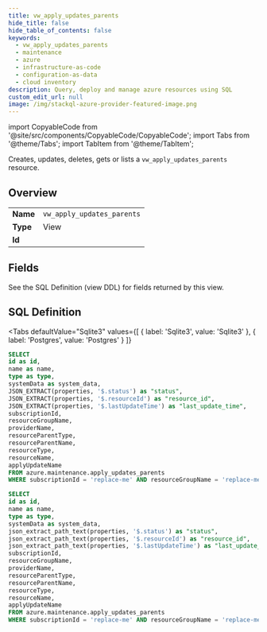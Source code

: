 ```yaml
--- 
title: vw_apply_updates_parents
hide_title: false
hide_table_of_contents: false
keywords:
  - vw_apply_updates_parents
  - maintenance
  - azure
  - infrastructure-as-code
  - configuration-as-data
  - cloud inventory
description: Query, deploy and manage azure resources using SQL
custom_edit_url: null
image: /img/stackql-azure-provider-featured-image.png
---
```


import CopyableCode from '@site/src/components/CopyableCode/CopyableCode';
import Tabs from '@theme/Tabs';
import TabItem from '@theme/TabItem';

Creates, updates, deletes, gets or lists a <code>vw_apply_updates_parents</code> resource.

## Overview
<table><tbody>
<tr><td><b>Name</b></td><td><code>vw_apply_updates_parents</code></td></tr>
<tr><td><b>Type</b></td><td>View</td></tr>
<tr><td><b>Id</b></td><td><CopyableCode code="azure.maintenance.vw_apply_updates_parents" /></td></tr>
</tbody></table>

## Fields

See the SQL Definition (view DDL) for fields returned by this view.

## SQL Definition

<Tabs
defaultValue="Sqlite3"
values={[
{ label: 'Sqlite3', value: 'Sqlite3' },
{ label: 'Postgres', value: 'Postgres' }
]}
>
<TabItem value="Sqlite3">

```sql
SELECT
id as id,
name as name,
type as type,
systemData as system_data,
JSON_EXTRACT(properties, '$.status') as "status",
JSON_EXTRACT(properties, '$.resourceId') as "resource_id",
JSON_EXTRACT(properties, '$.lastUpdateTime') as "last_update_time",
subscriptionId,
resourceGroupName,
providerName,
resourceParentType,
resourceParentName,
resourceType,
resourceName,
applyUpdateName
FROM azure.maintenance.apply_updates_parents
WHERE subscriptionId = 'replace-me' AND resourceGroupName = 'replace-me' AND providerName = 'replace-me' AND resourceParentType = 'replace-me' AND resourceParentName = 'replace-me' AND resourceType = 'replace-me' AND resourceName = 'replace-me' AND applyUpdateName = 'replace-me';
```

</TabItem>
<TabItem value="Postgres">

```sql
SELECT
id as id,
name as name,
type as type,
systemData as system_data,
json_extract_path_text(properties, '$.status') as "status",
json_extract_path_text(properties, '$.resourceId') as "resource_id",
json_extract_path_text(properties, '$.lastUpdateTime') as "last_update_time",
subscriptionId,
resourceGroupName,
providerName,
resourceParentType,
resourceParentName,
resourceType,
resourceName,
applyUpdateName
FROM azure.maintenance.apply_updates_parents
WHERE subscriptionId = 'replace-me' AND resourceGroupName = 'replace-me' AND providerName = 'replace-me' AND resourceParentType = 'replace-me' AND resourceParentName = 'replace-me' AND resourceType = 'replace-me' AND resourceName = 'replace-me' AND applyUpdateName = 'replace-me';
```

</TabItem>
</Tabs>
